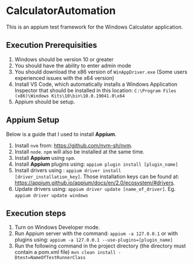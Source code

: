 # CalculatorAutomation
This is an appium test framework for the Windows Calculator application.

## Execution Prerequisities

1. Windows should be version 10 or greater
1. You should have the ability to enter admin mode
1. You should download the x86 version of `WinAppDriver.exe` (Some users experienced issues with the x64 version)
1. Install VS Code, which automatically installs a Windows Application Inspector that should be installed in this location: `C:\Program Files (x86)\Windows Kits\10\bin\10.0.19041.0\x64`
1. Appium should be setup.

## Appium Setup

Below is a guide that I used to install **Appium**.

1. Install `nvm` from: https://github.com/nvm-sh/nvm.
1. Install `node`. `npm` will also be installed at the same time.
1. Install **Appium** using `npm`.
1. Install **Appium** plugins using: `appium plugin install [plugin_name]`
1. Install drivers using : `appium driver install [driver_installation_key]`. Those installation keys can be found at: https://appium.github.io/appium/docs/en/2.0/ecosystem/#drivers.
1. Update drivers using: `appium driver update [name_of_driver]`. Eg. `appium driver update windows`

## Execution steps

1. Turn on Windows Developer mode.
2. Run Appium server with the command: `appium -a 127.0.0.1` or with plugins using: `appium -a 127.0.0.1 --use-plugins=[plugin_name]`
3. Run the following command in the project directory (the directory must contain a pom.xml file) `mvn clean install -Dtest=NameOfTestRunnerClass`

